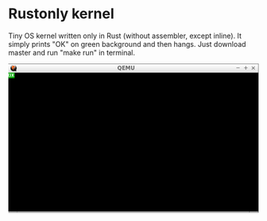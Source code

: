 # Rustonly kernel

Tiny OS kernel written only in Rust (without assembler, except inline). It simply prints "OK" on green background and then hangs. Just download master and run "make run" in terminal.

![alt tag](https://github.com/xeqlol/rustonly-kernel/blob/master/qemu.png)
